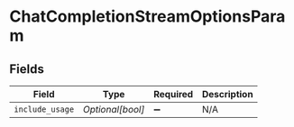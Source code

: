 # ChatCompletionStreamOptionsParam


## Fields

| Field              | Type               | Required           | Description        |
| ------------------ | ------------------ | ------------------ | ------------------ |
| `include_usage`    | *Optional[bool]*   | :heavy_minus_sign: | N/A                |